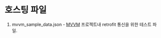 # 호스팅 파일

1. mvvm_sample_data.json - [MVVM](https://github.com/mjJang94/MVVM) 프로젝트내 retrofit 통신을 위한 테스트 파일.
